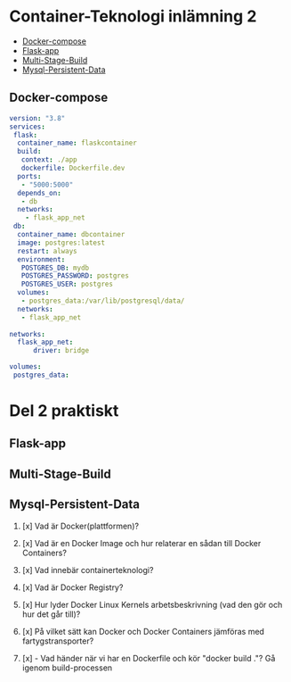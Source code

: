 # Container-Teknologi inlämning 2 #
- [Docker-compose](#Docker-compose)
- [Flask-app](#Flask-app)
- [Multi-Stage-Build](#Multi-Stage-Build)
- [Mysql-Persistent-Data](#Mysql-Persistent-Data)

## Docker-compose

```yaml
version: "3.8"
services: 
 flask:
  container_name: flaskcontainer
  build:
   context: ./app
   dockerfile: Dockerfile.dev
  ports:
   - "5000:5000"
  depends_on: 
   - db
  networks:
    - flask_app_net
 db:
  container_name: dbcontainer
  image: postgres:latest
  restart: always
  environment: 
   POSTGRES_DB: mydb
   POSTGRES_PASSWORD: postgres
   POSTGRES_USER: postgres
  volumes:
   - postgres_data:/var/lib/postgresql/data/
  networks:
   - flask_app_net
       
networks:   
  flask_app_net:
      driver: bridge

volumes:
 postgres_data:
```
# Del 2 praktiskt #

## Flask-app ##



## Multi-Stage-Build


## Mysql-Persistent-Data





















1. [x] Vad är Docker(plattformen)?


2. [x] Vad är en Docker Image och hur relaterar en sådan till Docker Containers?


3. [x] Vad innebär containerteknologi?


4. [x] Vad är Docker Registry?


5. [x] Hur lyder Docker Linux Kernels arbetsbeskrivning (vad den gör och hur det går till)?


6. [x] På vilket sätt kan Docker och Docker Containers jämföras med fartygstransporter?


7. [x] - Vad händer när vi har en Dockerfile och kör "docker build ."? Gå igenom build-processen